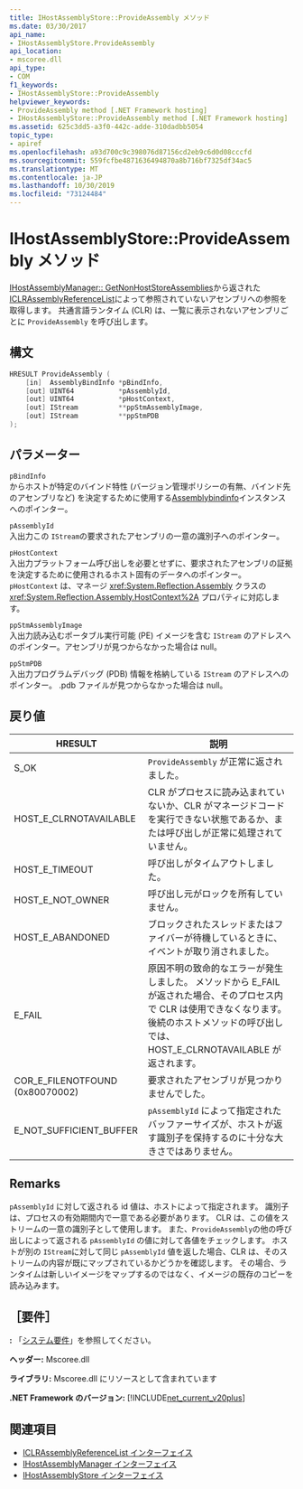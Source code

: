 ```yaml
---
title: IHostAssemblyStore::ProvideAssembly メソッド
ms.date: 03/30/2017
api_name:
- IHostAssemblyStore.ProvideAssembly
api_location:
- mscoree.dll
api_type:
- COM
f1_keywords:
- IHostAssemblyStore::ProvideAssembly
helpviewer_keywords:
- ProvideAssembly method [.NET Framework hosting]
- IHostAssemblyStore::ProvideAssembly method [.NET Framework hosting]
ms.assetid: 625c3dd5-a3f0-442c-adde-310dadbb5054
topic_type:
- apiref
ms.openlocfilehash: a93d700c9c398076d87156cd2eb9c6d0d08cccfd
ms.sourcegitcommit: 559fcfbe4871636494870a8b716bf7325df34ac5
ms.translationtype: MT
ms.contentlocale: ja-JP
ms.lasthandoff: 10/30/2019
ms.locfileid: "73124484"
---
```

# <a name="ihostassemblystoreprovideassembly-method"></a>IHostAssemblyStore::ProvideAssembly メソッド
[IHostAssemblyManager:: GetNonHostStoreAssemblies](../../../../docs/framework/unmanaged-api/hosting/ihostassemblymanager-getnonhoststoreassemblies-method.md)から返された[ICLRAssemblyReferenceList](../../../../docs/framework/unmanaged-api/hosting/iclrassemblyreferencelist-interface.md)によって参照されていないアセンブリへの参照を取得します。 共通言語ランタイム (CLR) は、一覧に表示されないアセンブリごとに `ProvideAssembly` を呼び出します。  
  
## <a name="syntax"></a>構文  
  
```cpp  
HRESULT ProvideAssembly (  
    [in]  AssemblyBindInfo *pBindInfo,  
    [out] UINT64           *pAssemblyId,  
    [out] UINT64           *pHostContext,  
    [out] IStream          **ppStmAssemblyImage,  
    [out] IStream          **ppStmPDB  
);  
```  
  
## <a name="parameters"></a>パラメーター  
 `pBindInfo`  
 からホストが特定のバインド特性 (バージョン管理ポリシーの有無、バインド先のアセンブリなど) を決定するために使用する[Assemblybindinfo](../../../../docs/framework/unmanaged-api/hosting/assemblybindinfo-structure.md)インスタンスへのポインター。  
  
 `pAssemblyId`  
 入出力この `IStream`の要求されたアセンブリの一意の識別子へのポインター。  
  
 `pHostContext`  
 入出力プラットフォーム呼び出しを必要とせずに、要求されたアセンブリの証拠を決定するために使用されるホスト固有のデータへのポインター。 `pHostContext` は、マネージ <xref:System.Reflection.Assembly> クラスの <xref:System.Reflection.Assembly.HostContext%2A> プロパティに対応します。  
  
 `ppStmAssemblyImage`  
 入出力読み込むポータブル実行可能 (PE) イメージを含む `IStream` のアドレスへのポインター。アセンブリが見つからなかった場合は null。  
  
 `ppStmPDB`  
 入出力プログラムデバッグ (PDB) 情報を格納している `IStream` のアドレスへのポインター。 .pdb ファイルが見つからなかった場合は null。  
  
## <a name="return-value"></a>戻り値  
  
|HRESULT|説明|  
|-------------|-----------------|  
|S_OK|`ProvideAssembly` が正常に返されました。|  
|HOST_E_CLRNOTAVAILABLE|CLR がプロセスに読み込まれていないか、CLR がマネージドコードを実行できない状態であるか、または呼び出しが正常に処理されていません。|  
|HOST_E_TIMEOUT|呼び出しがタイムアウトしました。|  
|HOST_E_NOT_OWNER|呼び出し元がロックを所有していません。|  
|HOST_E_ABANDONED|ブロックされたスレッドまたはファイバーが待機しているときに、イベントが取り消されました。|  
|E_FAIL|原因不明の致命的なエラーが発生しました。 メソッドから E_FAIL が返された場合、そのプロセス内で CLR は使用できなくなります。 後続のホストメソッドの呼び出しでは、HOST_E_CLRNOTAVAILABLE が返されます。|  
|COR_E_FILENOTFOUND (0x80070002)|要求されたアセンブリが見つかりませんでした。|  
|E_NOT_SUFFICIENT_BUFFER|`pAssemblyId` によって指定されたバッファーサイズが、ホストが返す識別子を保持するのに十分な大きさではありません。|  
  
## <a name="remarks"></a>Remarks  
 `pAssemblyId` に対して返される id 値は、ホストによって指定されます。 識別子は、プロセスの有効期間内で一意である必要があります。 CLR は、この値をストリームの一意の識別子として使用します。 また、`ProvideAssembly`の他の呼び出しによって返される `pAssemblyId` の値に対して各値をチェックします。 ホストが別の `IStream`に対して同じ `pAssemblyId` 値を返した場合、CLR は、そのストリームの内容が既にマップされているかどうかを確認します。 その場合、ランタイムは新しいイメージをマップするのではなく、イメージの既存のコピーを読み込みます。  
  
## <a name="requirements"></a>［要件］  
 **:** 「[システム要件](../../../../docs/framework/get-started/system-requirements.md)」を参照してください。  
  
 **ヘッダー:** Mscoree.dll  
  
 **ライブラリ:** Mscoree.dll にリソースとして含まれています  
  
 **.NET Framework のバージョン:** [!INCLUDE[net_current_v20plus](../../../../includes/net-current-v20plus-md.md)]  
  
## <a name="see-also"></a>関連項目

- [ICLRAssemblyReferenceList インターフェイス](../../../../docs/framework/unmanaged-api/hosting/iclrassemblyreferencelist-interface.md)
- [IHostAssemblyManager インターフェイス](../../../../docs/framework/unmanaged-api/hosting/ihostassemblymanager-interface.md)
- [IHostAssemblyStore インターフェイス](../../../../docs/framework/unmanaged-api/hosting/ihostassemblystore-interface.md)
